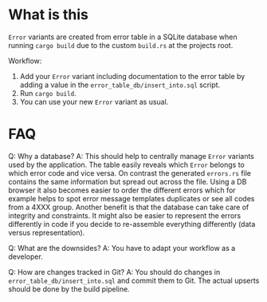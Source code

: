 # What is this

`Error` variants are created from error table in a SQLite database
when running `cargo build` due to the custom `build.rs` at the projects
root.

Workflow:

1. Add your `Error` variant including documentation to the error table by
   adding a value in the `error_table_db/insert_into.sql` script.
2. Run `cargo build`.
3. You can use your new `Error` variant as usual.

# FAQ

Q: Why a database?
A: This should help to centrally manage `Error` variants used by the application.
   The table easily reveals which `Error` belongs to which error code and vice versa.
   On contrast the generated `errors.rs` file contains the same information but spread
   out across the file. Using a DB browser it also becomes easier to order the different
   errors which for example helps to spot error message templates duplicates or see all codes
   from a 4XXX group. Another benefit is that the database can take care of integrity and constraints.
   It might also be easier to represent the errors differently in code if you decide to re-assemble
   everything differently (data versus representation).

Q: What are the downsides?
A: You have to adapt your workflow as a developer.

Q: How are changes tracked in Git?
A: You should do changes in `error_table_db/insert_into.sql` and commit them to Git.
   The actual upserts should be done by the build pipeline.
